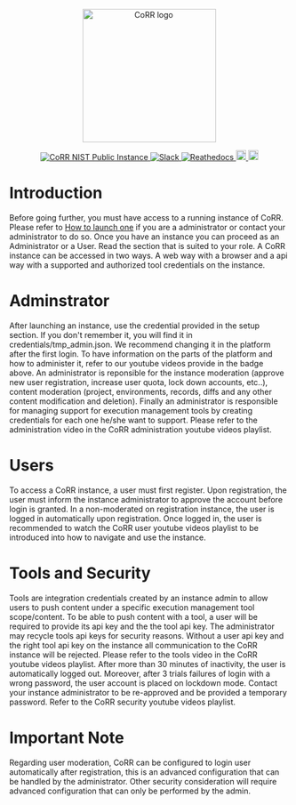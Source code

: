 <p align="center">
    <img src="https://rawgit.com/usnistgov/corr/master/corr-view/frontend/images/logo.svg"
         height="240"
         alt="CoRR logo"
         class="inline"/>
</p>

<p align="center">
<a href="https://corr.nist.gov" target="_blank">
<img src="https://img.shields.io/badge/corr-nist-cyan.svg"
alt="CoRR NIST Public Instance">
</a>
<a href="https://corrworkspace.slack.com" target="_blank">
<img src="https://img.shields.io/badge/corr-slack-purple.svg"
alt="Slack">
</a>
<a href="http://corr.readthedocs.io/en/latest/?badge=latest" target="_blank">
<img src="https://readthedocs.org/projects/corr/badge/?version=0.2" alt="Reathedocs">
</a>
<a href="https://www.youtube.com/playlist?list=PLiWY1GXAXKFk4aSwI9CfyAoDwR6bjD8zV">
<img src="https://img.shields.io/badge/corr-youtube-red.svg" alt="Youtube Playlist" height="18">
</a>
<a href="https://github.com/usnistgov/corr/blob/master/LICENSE">
<img src="https://img.shields.io/badge/license-mit-blue.svg" alt="License" height="18">
</a>
</p>

# Introduction

Before going further, you must have access to a running instance of CoRR. Please refer to
[How to launch one](./LAUNCH.md) if you are a administrator or contact your administrator to do so.
Once you have an instance you can proceed as an Administrator or a User. Read the section that is suited to your role.
A CoRR instance can be accessed in two ways. A web way with a browser and a api way with a supported and authorized
tool credentials on the instance.

# Adminstrator

After launching an instance, use the credential provided in the setup section. If you don't remember it, you will find it
in credentials/tmp_admin.json. We recommend changing it in the platform after the first login. To have information on the parts
of the platform and how to administer it, refer to our youtube videos provide in the badge above. An administrator is reponsible
for the instance moderation (approve new user registration, increase user quota, lock down accounts, etc..), content moderation
(project, environments, records, diffs and any other content modification and deletion). Finally an administrator is responsible
for managing support for execution management tools by creating credentials for each one he/she want to support. Please refer to
the administration video in the CoRR administration youtube videos playlist.

# Users

To access a CoRR instance, a user must first register. Upon registration, the user must inform the instance administrator to
approve the account before login is granted. In a non-moderated on registration instance, the user is logged in automatically upon
registration. Once logged in, the user is recommended to watch the CoRR user youtube videos playlist to be introduced into how to
navigate and use the instance.

# Tools and Security

Tools are integration credentials created by an instance admin to allow users to push content under a specific
execution management tool scope/content. To be able to push content with a tool, a user will be required to provide its
api key and the the tool api key. The administrator may recycle tools api keys for security reasons. Without a user api key
and the right tool api key on the instance all communication to the CoRR instance will be rejected. Please refer to the tools
video in the CoRR youtube videos playlist. After more than 30 minutes of inactivity, the user is automatically logged out.
Moreover, after 3 trials failures of login with a wrong password, the user account is placed on lockdown mode. Contact your
instance administrator to be re-approved and be provided a temporary password. Refer to the CoRR security youtube videos playlist.

# Important Note

Regarding user moderation, CoRR can be configured to login user automatically after registration, this is an advanced configuration
that can be handled by the administrator. Other security consideration will require advanced configuration that can only be performed
by the admin.
